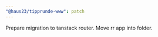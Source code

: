 ```yaml
---
"@haus23/tipprunde-www": patch
---
```


Prepare migration to tanstack router. Move rr app into folder.
